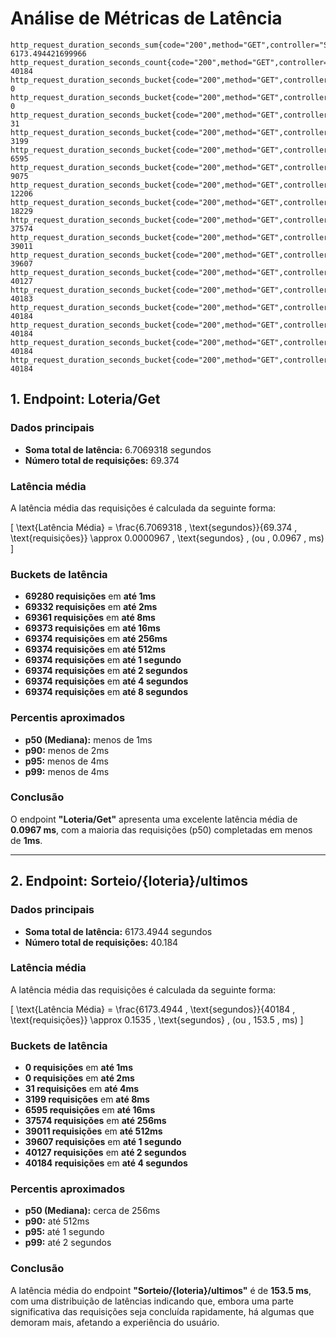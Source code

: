 
# Análise de Métricas de Latência

```
http_request_duration_seconds_sum{code="200",method="GET",controller="Sorteio",action="GetLast",endpoint="Sorteio/{loteria}/ultimos"} 6173.494421699966
http_request_duration_seconds_count{code="200",method="GET",controller="Sorteio",action="GetLast",endpoint="Sorteio/{loteria}/ultimos"} 40184
http_request_duration_seconds_bucket{code="200",method="GET",controller="Sorteio",action="GetLast",endpoint="Sorteio/{loteria}/ultimos",le="0.001"} 0
http_request_duration_seconds_bucket{code="200",method="GET",controller="Sorteio",action="GetLast",endpoint="Sorteio/{loteria}/ultimos",le="0.002"} 0
http_request_duration_seconds_bucket{code="200",method="GET",controller="Sorteio",action="GetLast",endpoint="Sorteio/{loteria}/ultimos",le="0.004"} 31
http_request_duration_seconds_bucket{code="200",method="GET",controller="Sorteio",action="GetLast",endpoint="Sorteio/{loteria}/ultimos",le="0.008"} 3199
http_request_duration_seconds_bucket{code="200",method="GET",controller="Sorteio",action="GetLast",endpoint="Sorteio/{loteria}/ultimos",le="0.016"} 6595
http_request_duration_seconds_bucket{code="200",method="GET",controller="Sorteio",action="GetLast",endpoint="Sorteio/{loteria}/ultimos",le="0.032"} 9075
http_request_duration_seconds_bucket{code="200",method="GET",controller="Sorteio",action="GetLast",endpoint="Sorteio/{loteria}/ultimos",le="0.064"} 12206
http_request_duration_seconds_bucket{code="200",method="GET",controller="Sorteio",action="GetLast",endpoint="Sorteio/{loteria}/ultimos",le="0.128"} 18229
http_request_duration_seconds_bucket{code="200",method="GET",controller="Sorteio",action="GetLast",endpoint="Sorteio/{loteria}/ultimos",le="0.256"} 37574
http_request_duration_seconds_bucket{code="200",method="GET",controller="Sorteio",action="GetLast",endpoint="Sorteio/{loteria}/ultimos",le="0.512"} 39011
http_request_duration_seconds_bucket{code="200",method="GET",controller="Sorteio",action="GetLast",endpoint="Sorteio/{loteria}/ultimos",le="1.024"} 39607
http_request_duration_seconds_bucket{code="200",method="GET",controller="Sorteio",action="GetLast",endpoint="Sorteio/{loteria}/ultimos",le="2.048"} 40127
http_request_duration_seconds_bucket{code="200",method="GET",controller="Sorteio",action="GetLast",endpoint="Sorteio/{loteria}/ultimos",le="4.096"} 40183
http_request_duration_seconds_bucket{code="200",method="GET",controller="Sorteio",action="GetLast",endpoint="Sorteio/{loteria}/ultimos",le="8.192"} 40184
http_request_duration_seconds_bucket{code="200",method="GET",controller="Sorteio",action="GetLast",endpoint="Sorteio/{loteria}/ultimos",le="16.384"} 40184
http_request_duration_seconds_bucket{code="200",method="GET",controller="Sorteio",action="GetLast",endpoint="Sorteio/{loteria}/ultimos",le="32.768"} 40184
http_request_duration_seconds_bucket{code="200",method="GET",controller="Sorteio",action="GetLast",endpoint="Sorteio/{loteria}/ultimos",le="+Inf"} 40184
```

## 1. Endpoint: Loteria/Get

### Dados principais
- **Soma total de latência:** 6.7069318 segundos
- **Número total de requisições:** 69.374

### Latência média
A latência média das requisições é calculada da seguinte forma:

\[
\text{Latência Média} = \frac{6.7069318 \, \text{segundos}}{69.374 \, \text{requisições}} \approx 0.0000967 \, \text{segundos} \, (ou \, 0.0967 \, ms)
\]

### Buckets de latência
- **69280 requisições** em **até 1ms**
- **69332 requisições** em **até 2ms**
- **69361 requisições** em **até 8ms**
- **69373 requisições** em **até 16ms**
- **69374 requisições** em **até 256ms**
- **69374 requisições** em **até 512ms**
- **69374 requisições** em **até 1 segundo**
- **69374 requisições** em **até 2 segundos**
- **69374 requisições** em **até 4 segundos**
- **69374 requisições** em **até 8 segundos**

### Percentis aproximados
- **p50 (Mediana):** menos de 1ms
- **p90:** menos de 2ms
- **p95:** menos de 4ms
- **p99:** menos de 4ms

### Conclusão
O endpoint **"Loteria/Get"** apresenta uma excelente latência média de **0.0967 ms**, com a maioria das requisições (p50) completadas em menos de **1ms**.

---

## 2. Endpoint: Sorteio/{loteria}/ultimos

### Dados principais
- **Soma total de latência:** 6173.4944 segundos
- **Número total de requisições:** 40.184

### Latência média
A latência média das requisições é calculada da seguinte forma:

\[
\text{Latência Média} = \frac{6173.4944 \, \text{segundos}}{40184 \, \text{requisições}} \approx 0.1535 \, \text{segundos} \, (ou \, 153.5 \, ms)
\]

### Buckets de latência
- **0 requisições** em **até 1ms**
- **0 requisições** em **até 2ms**
- **31 requisições** em **até 4ms**
- **3199 requisições** em **até 8ms**
- **6595 requisições** em **até 16ms**
- **37574 requisições** em **até 256ms**
- **39011 requisições** em **até 512ms**
- **39607 requisições** em **até 1 segundo**
- **40127 requisições** em **até 2 segundos**
- **40184 requisições** em **até 4 segundos**

### Percentis aproximados
- **p50 (Mediana):** cerca de 256ms
- **p90:** até 512ms
- **p95:** até 1 segundo
- **p99:** até 2 segundos

### Conclusão
A latência média do endpoint **"Sorteio/{loteria}/ultimos"** é de **153.5 ms**, com uma distribuição de latências indicando que, embora uma parte significativa das requisições seja concluída rapidamente, há algumas que demoram mais, afetando a experiência do usuário.
